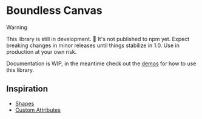 # Boundless Canvas

>

> [!WARNING]
> This library is still in development. 🚧 It's not published to npm yet. Expect breaking changes in minor releases until things stabilize in 1.0. Use in production at your own risk.

Documentation is WIP, in the meantime check out the [demos](https://github.com/Little-Languages/boundless-canvas/tree/main/demo) for how to use this library.

## Inspiration

- [Shapes](https://www.smashingmagazine.com/2024/05/modern-guide-making-css-shapes/)
- [Custom Attributes](https://github.com/WICG/webcomponents/issues/1029)
